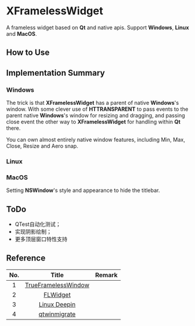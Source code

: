# XFramelessWidget

A frameless widget based on **Qt** and native apis. Support **Windows**, **Linux** and **MacOS**.

## How to Use

## Implementation Summary

### Windows

The trick is that **XFramelessWidget** has a parent of native **Windows**'s window. With
some clever use of **HTTRANSPARENT** to pass events to the parent native **Windows**'s window
for resizing and dragging, and passing close event the other way to **XFramelessWidget** for
handling within **Qt** there.

You can own almost entirely native window features, including Min, Max, Close, Resize and Aero snap.

### Linux

### MacOS

Setting **NSWindow**'s style and appearance to hide the titlebar.

## ToDo

- QTest自动化测试；
- 实现阴影绘制；
- 更多顶层窗口特性支持


## Reference

|No.|Title|Remark|
|:--:|:--:|:--:|
|1|[TrueFramelessWindow](https://github.com/dfct/TrueFramelessWindow)||
|2|[FLWidget](https://github.com/CryFeiFei/FLWidget)||
|3|[Linux Deepin](https://raw.githubusercontent.com/linuxdeepin/dtkwidget/82bbc6fb20b43c17a957b10ebfd586a90a4a909f/src/platforms/x11/xutil.cpp)||
|4|[qtwinmigrate](https://github.com/qtproject/qt-solutions/tree/master/qtwinmigrate/src)||
